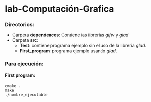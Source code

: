 # lab-Computación-Grafica

### Directorios:
- Carpeta **dependences**: Contiene las librerías _glfw_ y _glad_
- Carpeta **src**: 
    * **Test**: contiene programa ejemplo sin el uso de la libreria _glad_.
    * **First_program**: programa ejemplo usando _glad_.

### Para ejecución:
#### First program:
```plain
cmake .
make
./nombre_ejecutable
```
